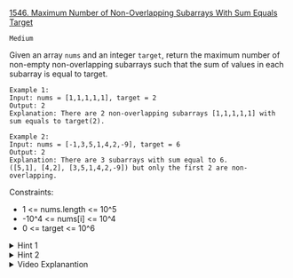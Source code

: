 [1546. Maximum Number of Non-Overlapping Subarrays With Sum Equals Target](https://leetcode.com/problems/maximum-number-of-non-overlapping-subarrays-with-sum-equals-target/)

`Medium`

Given an array `nums` and an integer `target`, return the maximum number of non-empty non-overlapping subarrays such that the sum of values in each subarray is equal to target.

```
Example 1:
Input: nums = [1,1,1,1,1], target = 2
Output: 2
Explanation: There are 2 non-overlapping subarrays [1,1,1,1,1] with sum equals to target(2).

Example 2:
Input: nums = [-1,3,5,1,4,2,-9], target = 6
Output: 2
Explanation: There are 3 subarrays with sum equal to 6.
([5,1], [4,2], [3,5,1,4,2,-9]) but only the first 2 are non-overlapping.
```

Constraints:

- 1 <= nums.length <= 10^5
- -10^4 <= nums[i] <= 10^4
- 0 <= target <= 10^6

<details>
<summary>Hint 1</summary>

Keep track of prefix sums to quickly look up what subarray that sums "target" can be formed at each step of scanning the input array.

</details>

<details>
<summary>Hint 2</summary>

It can be proved that greedily forming valid subarrays as soon as one is found is optimal.

</details>

<details>
<summary>Video Explanantion</summary>

[HuifengGuan](https://www.youtube.com/watch?v=-xcIbf0KSgs&ab_channel=HuifengGuan)
</details>
